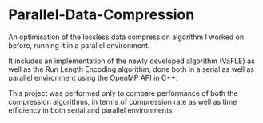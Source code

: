 # Parallel-Data-Compression
An optimisation of the lossless data compression algorithm I worked on before, running it in a parallel environment. 

It includes an implementation of the newly developed algorithm (VaFLE) as well as the Run Length Encoding algorithm, done both in a serial as well as parallel environment using the OpenMP API in C++. 

This project was performed only to compare performance of both the compression algorithms, in terms of compression rate as well as time efficiency in both serial and parallel environments.
